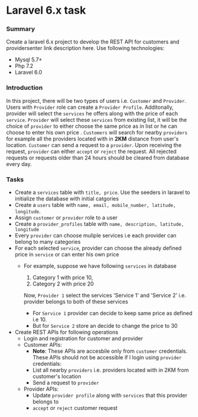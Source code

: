 # Laravel 6.x task
### Summary	
Create a laravel 6.x project to develop the REST API for customers and providersenter link description here.
Use following technologies:
- Mysql 5.7+
- Php 7.2
- Laravel 6.0

### Introduction
In this project, there will be two types of users i.e. `Customer` and `Provider`. Users with `Provider` role can create a `Provider Profile`. Additonally, provider will select the `services` he offers along with the price of each `service`. `Provider` will select these `services` from existing list, it will be the choice of `provider` to either choose the same price as in list or he can choose to enter his own price . `Customers` will search for nearby `providers` for example all the providers located with in **2KM** distance from user's location. `Customer` can send a request to a `provider`. Upon receiving the request, `provider` can either `accept` or `reject` the request. All rejected requests or requests older than 24 hours should be cleared from database every day.

### Tasks
- Create a `services` table with `title, price`. Use the seeders in laravel to initialize the database with initial catgories
- Create a `users` table with `name, email, mobile_number, latitude, longitude`.
- Assign `customer` or `provider` role to a user
- Create a `provider_profiles` table with `name, description, latitude, longitude`
- Every `provider` can choose muliple services i.e each provider can belong to many categories
- For each selected `service`, provider can choose the already defined price in `service` or can enter his own price
	- For example, suppose we have following `services` in database
		1. Category 1 with price 10,
		2. Category 2 with price 20
		
		Now, `Provider 1` select the services 'Service 1' and 'Service 2' i.e. provider belongs to both of these services
		
		- For `Service 1` provider can decide to keep same price as defined i.e 10.
		- But for `Service 2` store an decide to change the price to 30
- Create REST APIs for following operations
	- Login and registration for customer and provider
	- Customer APIs:
		- **Note**: These APIs are accesbile only from `customer` credentials. These APIs should not be accessible if I login using `provider` credentials:
		- List all nearby `providers` i.e. providers located with in 2KM from customer's location
		- Send a request to `provider`
	- Provider APIs:
		- Update `provider profile` along with `services` that this provider belongs to
		- `accept` or `reject` customer request
